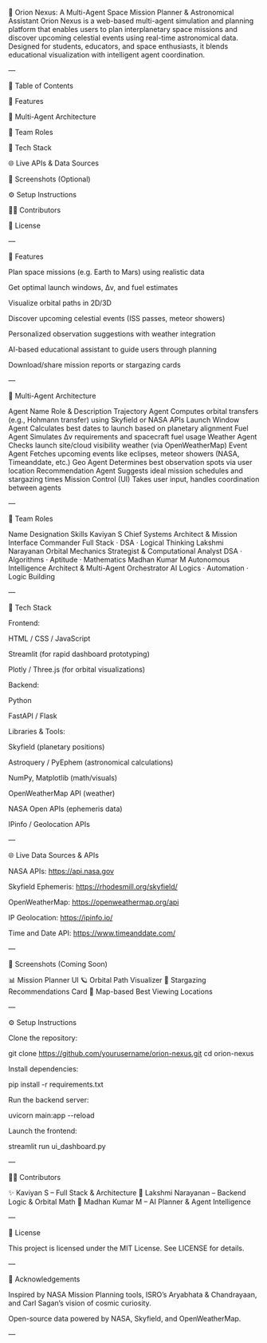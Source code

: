 🚀 Orion Nexus: A Multi-Agent Space Mission Planner & Astronomical Assistant
Orion Nexus is a web-based multi-agent simulation and planning platform that enables users to plan interplanetary space missions and discover upcoming celestial events using real-time astronomical data. Designed for students, educators, and space enthusiasts, it blends educational visualization with intelligent agent coordination.

—

🌌 Table of Contents

🔭 Features

🤖 Multi-Agent Architecture

🧠 Team Roles

🧰 Tech Stack

🌐 Live APIs & Data Sources

📸 Screenshots (Optional)

⚙️ Setup Instructions

👨‍💻 Contributors

📄 License

—

🔭 Features

Plan space missions (e.g. Earth to Mars) using realistic data

Get optimal launch windows, Δv, and fuel estimates

Visualize orbital paths in 2D/3D

Discover upcoming celestial events (ISS passes, meteor showers)

Personalized observation suggestions with weather integration

AI-based educational assistant to guide users through planning

Download/share mission reports or stargazing cards

—

🤖 Multi-Agent Architecture

Agent Name	Role & Description
Trajectory Agent	Computes orbital transfers (e.g., Hohmann transfer) using Skyfield or NASA APIs
Launch Window Agent	Calculates best dates to launch based on planetary alignment
Fuel Agent	Simulates Δv requirements and spacecraft fuel usage
Weather Agent	Checks launch site/cloud visibility weather (via OpenWeatherMap)
Event Agent	Fetches upcoming events like eclipses, meteor showers (NASA, Timeanddate, etc.)
Geo Agent	Determines best observation spots via user location
Recommendation Agent	Suggests ideal mission schedules and stargazing times
Mission Control (UI)	Takes user input, handles coordination between agents

—

🧠 Team Roles

Name	Designation	Skills
Kaviyan S	Chief Systems Architect & Mission Interface Commander	Full Stack · DSA · Logical Thinking
Lakshmi Narayanan	Orbital Mechanics Strategist & Computational Analyst	DSA · Algorithms · Aptitude · Mathematics
Madhan Kumar M	Autonomous Intelligence Architect & Multi-Agent Orchestrator	AI Logics · Automation · Logic Building

—

🧰 Tech Stack

Frontend:

HTML / CSS / JavaScript

Streamlit (for rapid dashboard prototyping)

Plotly / Three.js (for orbital visualizations)

Backend:

Python

FastAPI / Flask

Libraries & Tools:

Skyfield (planetary positions)

Astroquery / PyEphem (astronomical calculations)

NumPy, Matplotlib (math/visuals)

OpenWeatherMap API (weather)

NASA Open APIs (ephemeris data)

IPinfo / Geolocation APIs

—

🌐 Live Data Sources & APIs

NASA APIs: https://api.nasa.gov

Skyfield Ephemeris: https://rhodesmill.org/skyfield/

OpenWeatherMap: https://openweathermap.org/api

IP Geolocation: https://ipinfo.io/

Time and Date API: https://www.timeanddate.com/

—

📸 Screenshots (Coming Soon)

📊 Mission Planner UI
🪐 Orbital Path Visualizer
📅 Stargazing Recommendations Card
📍 Map-based Best Viewing Locations

—

⚙️ Setup Instructions

Clone the repository:

git clone https://github.com/yourusername/orion-nexus.git
cd orion-nexus

Install dependencies:

pip install -r requirements.txt

Run the backend server:

uvicorn main:app --reload

Launch the frontend:

streamlit run ui_dashboard.py

—

👨‍💻 Contributors

✨ Kaviyan S – Full Stack & Architecture
🔬 Lakshmi Narayanan – Backend Logic & Orbital Math
🧠 Madhan Kumar M – AI Planner & Agent Intelligence

—

📄 License

This project is licensed under the MIT License.
See LICENSE for details.

—

🌟 Acknowledgements

Inspired by NASA Mission Planning tools, ISRO’s Aryabhata & Chandrayaan, and Carl Sagan’s vision of cosmic curiosity.

Open-source data powered by NASA, Skyfield, and OpenWeatherMap.

—
